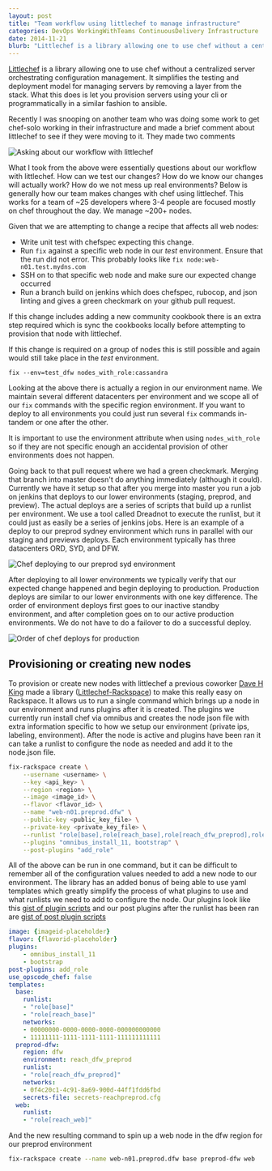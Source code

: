 ```yaml
---
layout: post
title: "Team workflow using littlechef to manage infrastructure"
categories: DevOps WorkingWithTeams ContinuousDelivery Infrastructure
date: 2014-11-21
blurb: "Littlechef is a library allowing one to use chef without a centralized server orchestrating configuration management. It simplifies the testing and deployment model for managing servers by removing a layer from the stack. What this does is let you provision servers using your cli or programmatically in a similar fashion to ansible."
---
```


[littlechef]: https://github.com/tobami/littlechef
[mburns_comment]: http://b7cc86bc05773bcecd41-4057535a55b255b6cbfb486a61b5692d.r49.cf1.rackcdn.com/littlechef_workflow/Selection_073.png
[chef_deploy]: http://b7cc86bc05773bcecd41-4057535a55b255b6cbfb486a61b5692d.r49.cf1.rackcdn.com/littlechef_workflow/chef_run.png
[deploy_order]: http://b7cc86bc05773bcecd41-4057535a55b255b6cbfb486a61b5692d.r49.cf1.rackcdn.com/littlechef_workflow/deploy%20order.png
[dave_king]: http://davehking.com/
[littlechef_rackspace]: https://github.com/tildedave/littlechef-rackspace
[littlechef_rackspace_plugins]: https://gist.github.com/riltsken/c9996cf9af2c6b9ecade
[littlechef_rackspace_post_plugins]: https://gist.github.com/riltsken/44103d0e495827758fbe

[Littlechef][littlechef] is a library allowing one to use chef without a centralized server orchestrating configuration management. It simplifies the testing and deployment model for managing servers by removing a layer from the stack. What this does is let you provision servers using your cli or programmatically in a similar fashion to ansible.

Recently I was snooping on another team who was doing some work to get chef-solo working in their infrastructure and made a brief comment about littlechef to see if they were moving to it. They made two comments

![Asking about our workflow with littlechef][mburns_comment]

What I took from the above were essentially questions about our workflow with littlechef. How can we test our changes? How do we know our changes will actually work? How do we not mess up real environments? Below is generally how our team makes changes with chef using littlechef. This works for a team of ~25 developers where 3-4 people are focused mostly on chef throughout the day. We manage ~200+ nodes.

Given that we are attempting to change a recipe that affects all web nodes:

- Write unit test with chefspec expecting this change.
- Run `fix` against a specific web node in our _test_ environment. Ensure that the run did not error. This probably looks like `fix node:web-n01.test.mydns.com`
- SSH on to that specific web node and make sure our expected change occurred
- Run a branch build on jenkins which does chefspec, rubocop, and json linting and gives a green checkmark on your github pull request.

If this change includes adding a new community cookbook there is an extra step required which is sync the cookbooks locally before attempting to provision that node with littlechef.

If this change is required on a group of nodes this is still possible and again would still take place in the _test_ environment.

`fix --env=test_dfw nodes_with_role:cassandra`

Looking at the above there is actually a region in our environment name. We maintain several different datacenters per environment and we scope all of our `fix` commands with the specific region environment. If you want to deploy to all environments you could just run several `fix` commands in-tandem or one after the other.

It is important to use the environment attribute when using `nodes_with_role` so if they are not specific enough an accidental provision of other environments does not happen.

Going back to that pull request where we had a green checkmark. Merging that branch into master doesn't do anything immediately (although it could). Currently we have it setup so that after you merge into master you run a job on jenkins that deploys to our lower environments (staging, preprod, and preview). The actual deploys are a series of scripts that build up a runlist per environment. We use a tool called Dreadnot to execute the runlist, but it could just as easily be a series of jenkins jobs. Here is an example of a deploy to our preprod sydney environment which runs in parallel with our staging and previews deploys. Each environment typically has three datacenters ORD, SYD, and DFW.

![Chef deploying to our preprod syd environment][chef_deploy]

After deploying to all lower environments we typically verify that our expected change happened and begin deploying to production. Production deploys are similar to our lower environments with one key difference. The order of environment deploys first goes to our inactive standby environment, and after completion goes on to our active production environments. We do not have to do a failover to do a successful deploy.

![Order of chef deploys for production][deploy_order]


Provisioning or creating new nodes
--------------------------------

To provision or create new nodes with littlechef a previous coworker [Dave H King][dave_king] made a library ([Littlechef-Rackspace][littlechef_rackspace]) to make this really easy on Rackspace. It allows us to run a single command which brings up a node in our environment and runs plugins after it is created. The plugins we currently run install chef via omnibus and creates the node json file with extra information specific to how we setup our environment (private ips, labeling, environment). After the node is active and plugins have been ran it can take a runlist to configure the node as needed and add it to the node.json file.

``` bash
fix-rackspace create \
    --username <username> \
    --key <api_key> \
    --region <region> \
    --image <image_id> \
    --flavor <flavor_id> \
    --name "web-n01.preprod.dfw" \
    --public-key <public_key_file> \
    --private-key <private_key_file> \
    --runlist "role[base],role[reach_base],role[reach_dfw_preprod],role[web]" \
    --plugins "omnibus_install_11, bootstrap" \
    --post-plugins "add_role"
```

All of the above can be run in one command, but it can be difficult to remember all of the configuration values needed to add a new node to our environment. The library has an added bonus of being able to use yaml templates which greatly simplify the process of what plugins to use and what runlists we need to add to configure the node. Our plugins look like this [gist of plugin scripts][littlechef_rackspace_plugins] and our post plugins after the runlist has been ran are [gist of post plugin scripts][littlechef_rackspace_post_plugins]

``` yaml
image: {imageid-placeholder}
flavor: {flavorid-placeholder}
plugins:
    - omnibus_install_11
    - bootstrap
post-plugins: add_role
use_opscode_chef: false
templates:
  base:
    runlist:
    - "role[base]"
    - "role[reach_base]"
    networks:
    - 00000000-0000-0000-0000-000000000000
    - 11111111-1111-1111-1111-111111111111
  preprod-dfw:
    region: dfw
    environment: reach_dfw_preprod
    runlist:
    - "role[reach_dfw_preprod]"
    networks:
    - 0f4c20c1-4c91-8a69-900d-44ff1fdd6fbd
    secrets-file: secrets-reachpreprod.cfg
  web:
    runlist:
    - "role[reach_web]"
```

And the new resulting command to spin up a web node in the dfw region for our preprod environment

``` bash
fix-rackspace create --name web-n01.preprod.dfw base preprod-dfw web
```
